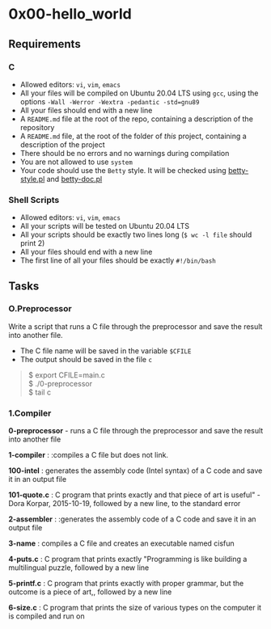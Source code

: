 # 0x00-hello_world

## Requirements

### C

-   Allowed editors:  `vi`,  `vim`,  `emacs`
-   All your files will be compiled on Ubuntu 20.04 LTS using  `gcc`, using the options  `-Wall -Werror -Wextra -pedantic -std=gnu89`
-   All your files should end with a new line
-   A  `README.md`  file at the root of the repo, containing a description of the repository
-   A  `README.md`  file, at the root of the folder of  _this_  project, containing a description of the project
-   There should be no errors and no warnings during compilation
-   You are not allowed to use  `system`
-   Your code should use the  `Betty`  style. It will be checked using  [betty-style.pl](https://github.com/holbertonschool/Betty/blob/master/betty-style.pl "betty-style.pl")  and  [betty-doc.pl](https://github.com/holbertonschool/Betty/blob/master/betty-doc.pl "betty-doc.pl")

### Shell Scripts

-   Allowed editors:  `vi`,  `vim`,  `emacs`
-   All your scripts will be tested on Ubuntu 20.04 LTS
-   All your scripts should be exactly two lines long (`$ wc -l file`  should print 2)
-   All your files should end with a new line
-   The first line of all your files should be exactly  `#!/bin/bash`

## Tasks
### O.Preprocessor

Write a script that runs a C file through the preprocessor and save the result into another file.

-   The C file name will be saved in the variable  `$CFILE`
-   The output should be saved in the file  `c`
> $ export CFILE=main.c <br>
> $ ./0-preprocessor <br>
> $ tail c <br>

### 1.Compiler


**0-preprocessor** - runs a C file through the preprocessor and save the result into another file

**1-compiler** : :compiles a C file but does not link.

**100-intel** : generates the assembly code (Intel syntax) of a C code and save it in an output file

**101-quote.c** : C program that prints exactly and that piece of art is useful" - Dora Korpar, 2015-10-19, followed by a new line, to the standard error

**2-assembler** : :generates the assembly code of a C code and save it in an output file

**3-name** : compiles a C file and creates an executable named cisfun

**4-puts.c** : C program that prints exactly "Programming is like building a multilingual puzzle, followed by a new line

**5-printf.c** : C program that prints exactly with proper grammar, but the outcome is a piece of art,, followed by a new line

**6-size.c** : C program that prints the size of various types on the computer it is compiled and run on
